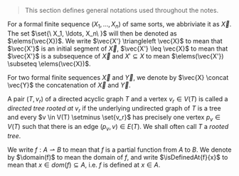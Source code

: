 > This section defines general notations used throughout the notes.

For a formal finite sequence $(X_1, \ldots, X_n)$ of same sorts, we abbriviate it as $\vec{X}$. The set $\set{\ X_1, \ldots, X_n\ }$ will then be denoted as $\elems(\vec{X})$. We write $\vec{X'} \triangleleft \vec{X}$ to mean that $\vec{X'}$ is an initial segment of $\vec{X}$, $\vec{X'} \leq \vec{X}$ to mean that $\vec{X'}$ is a subsequence of $\vec{X}$ and $X' \subseteq X$ to mean $\elems(\vec{X'}) \subseteq \elems(\vec{X})$.

For two formal finite sequences $\vec{X}$ and $\vec{Y}$, we denote by $\vec{X} \concat \vec{Y}$ the concatenation of $\vec{X}$ and $\vec{Y}$.

A pair $(T, v_r)$ of a directed acyclic graph $T$ and a vertex $v_r \in V(T)$ is called a *directed tree rooted at $v_r$* if the underlying undirected graph of $T$ is a tree and every $v \in V(T) \setminus \set{v_r}$ has precisely one vertex $p_v \in V(T)$ such that there is an edge $(p_v, v) \in E(T)$. We shall often call $T$ a *rooted tree*.

We write $f: A \rightharpoonup B$ to mean that $f$ is a partial function from $A$ to $B$. We denote by $\domain(f)$ to mean the domain of $f$, and write $\isDefinedAt{f}{x}$ to mean that $x \in dom(f) \subseteq A$, i.e. $f$ is defined at $x \in A$.